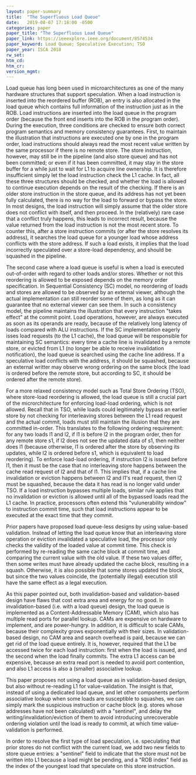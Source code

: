 ```yaml
---
layout: paper-summary
title:  "The Superfluous Load Queue"
date:   2019-08-07 17:18:00 -0500
categories: paper
paper_title: "The Superfluous Load Queue"
paper_link: https://ieeexplore.ieee.org/document/8574534
paper_keyword: Load Queue; Speculative Execution; TSO
paper_year: ISCA 2018
rw_set: 
htm_cd: 
htm_cr: 
version_mgmt: 
---
```


Load queue has long been used in microarchitectures as one of the many hardware structures that support speculation.
When a load instruction is inserted into the reordered buffer (ROB), an entry is also allocated in the load queue
which contains full information of the instruction just as in the ROB. Load instructions are inserted into the load
queue in the program order (because the front end inserts into the ROB in the program order). During the execution, three
conditions are checked to ensure both correct program semantics and memory consistency guarantees. First, to maintain
the illustration that instructions are executed one by one in the program order, load instructions should always 
read the most recent value written by the same processor if there is no remote store. The store instruction, however,
may still be in the pipeline (and also store queue) and has not been committed; or even if it has been committed, it may 
stay in the store buffer for a while just to wait for L1 to acquire line ownership. It is therefore insufficient simply 
let the load instruction check the L1 cache. In fact, all these three structures should be checked, and whether the 
load is allowed to continue execution depends on the result of the checking. If there is an older store instruction in 
the store queue, and its address has not yet been fully calculated, there is no way for the load to forward or bypass 
the store. In most designs, the load instruction will simply assume that the older store does not conflict with itself,
and then proceed. In the (relatively) rare case that a conflict truly happens, this leads to incorrect result, because 
the value returned from the load instruction is not the most recent store. To counter this, after a store instruction commits
(or after the store resolves its address), it searches the load queue for a younger load whose address conflicts with
the store address. If such a load exists, it implies that the load incorrectly speculated over a store-load dependency,
and should be squashed in the pipeline. 

The second case where a load queue is useful is when a load is executed out-of-order with regard to other loads and/or
stores. Whether or not this reordering is allowed to be exposed depends on the memory order specification. In Sequential
Consistency (SC) model, no reordering of loads and stores are allowed to be observed by an external viewer, although
the actual implementation can still reorder some of them, as long as it can guarantee that no external viewer can 
see them. In such a consistency model, the pipeline maintains the illustration that every instruction "takes effect"
at the commit point. Load operations, however, are always executed as soon as its operands are ready, because of the 
relatively long latency of loads compared with ALU instructions. If the SC implementation eagerly isses load requests (to
the L1 cache), the load queue will be responsible for maintaining SC semantics: every time a cache line is invalidated 
by a remote store, or evicted from L1 (no longer be able to receive invalidation notification), the load queue is searched 
using the cache line address. If a speculative load conflicts with the address, it should be squashed, because an external
writter may observe wrong ordering on the same block (the load is ordered before the remote store, but according to SC, 
it should be ordered after the remote store). 

For a more relaxed consistency model such as Total Store Ordering (TSO), where store-load reordering is allowed, the load
queue is still a crucial part of the microrchitecture for enforcing load-load ordering, which is not allowed. Recall that
in TSO, while loads could legitimately bypass an earlier store by not checking for interleaving stores between the L1
read request and the actual commit, loads must still maintain the illusion that they are committed in-order. This 
translates to the following ordering requirement: for any two loads l1 and l2, if l1 is before l2 in the program order,
then for any remote store s1, if l2 does not see the updated data of s1, then neither does l1 (because otherwise, l1 is 
ordered after the store by observing its updates, while l2 is ordered before s1, which is equivalent to load reordering). 
To enforce load-load ordering, if instruction l2 is issued before l1, then it must be the case that no interleaving store
happens between the cache read request of l2 and that of l1. This implies that, if a cache line invalidation or eviction
happens between l2 and l1's read request, then l2 must be squashed, because the data it has read is no longer valid under
TSO. If a load instruction bypasses multiple loads, similar rule applies that no invalidation or eviction is allowed until
all of the bypassed loads read the L1 cache. In practice, processors often extend this "vulunerability window" to instruction 
commit time, such that load instructions appear to be executed at the exact time that they commit.

Prior papers have proposed load queue-less designs by using value-based validation. Instead of letting the load queue know
that an interleaving store operation or eviction invalidated a speculative load, the processor only checks the validity of 
the loaded value at commit time. This check is performed by re-reading the same cache block at commit time, and comparing the 
current value with the old value. If these two values differ, then some writes must have already updated the cache block,
resulting in a squash. Otherwise, it is also possible that some stores updated the block, but since the two values coincide,
the (potentially illegal) execution still have the same effect as a legal execution.

As this paper pointed out, both invalidation-based and validation-based design have flaws that cost extra area and energy 
for no good. In invalidation-based (i.e. with a load queue) design, the load queue is implemented as a Content-Addressable 
Memory (CAM), which also has multiple read ports for parallel lookup. CAMs are expensive on hardware to implement, and are
power-hungry. In addition, it is difficult to scale CAMs, because their complexity grows exponentially with their sizes.
In validation-based design, no CAM area and search overhead is paid, because we can get rid of the load queue entirely.
It is, however, required that the L1 be accessed twice for each load instruction: first when the load is issued,
and the second when the load finally commits. The extra L1 access can be expensive, because an extra read port is needed
to avoid port contention, and also L1 access is also a (smaller) associative lookup.

This paper proposes not using a load queue as in validation-based design, but also without re-reading L1 for value-validation. 
The insight is that, instead of using a dedicated load queue, and let other components perform associative lookup when some 
loads are susceptible to squashes, we can simply mark the suspicious instruction or cache block (e.g. stores whose addresses
have not been calculated) with a "sentinel", and delay the writing/invalidation/eviction of them to avoid introducing 
unrecoverable ordering violation until the load is ready to commit, at which time value-validation is performed.

In order to resolve the first type of load speculation, i.e. speculating that prior stores do not conflict with the current load,
we add two new fields to store queue entries: a "sentinel" field to indicate that the store must not be written into L1
because a load might be pending, and a "ROB index" field as the index of the youngest load that speculate on this store
instruction. 